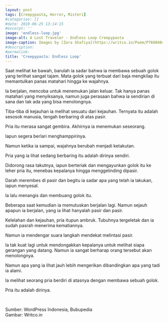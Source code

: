 ```yaml
---
layout: post
tags: [Creepypasta, Horror, Misteri]
#categories: []
#date: 2019-06-25 13:14:15
#excerpt: ''
image: 'endless-loop.jpg'
image-alt: A Lost Traveler - Endless Loop Creepypasta
image-caption: Images by [Zara Shafiya](https://writco.in/Poem/P76004042024200306)
#description:
#permalink:
title: 'Creepypasta: Endless Loop'
---
```




Saat melihat ke bawah, barulah ia sadar bahwa ia membawa sebuah golok yang terlihat sangat tajam. Mata golok yang terbuat dari baja mengkilap itu memantulkan panas matahari hingga ke wajahnya.

Ia berjalan, mencoba untuk menemukan jalan keluar. Tak hanya panas matahari yang menyiksanya, namun juga perasaan bahwa ia sendirian di sana dan tak ada yang bisa menolongnya.

Tiba-tiba di kejauhan ia melihat sesuatu dari kejauhan. Ternyata itu adalah sesosok manusia, tengah berbaring di atas pasir. 

Pria itu merasa sangat gembira. Akhirnya ia menemukan seseorang.

Iapun segera berlari menghamppirinya.

Namun ketika ia sampai, wajahnya berubah menjadi ketakutan.

Pria yang ia lihat sedang berbaring itu adalah dirinya sendiri.

Didorong rasa takutnya, iapun berteriak dan mengayunkan golok itu ke leher pria itu, menebas kepalanya hingga menggelinding dipasir. 

Darah merembes di pasir dan begitu ia sadar apa yang telah ia lakukan, iapun menyesal.

Ia lalu menangis dan membuang golok itu.

Beberapa saat kemudian ia memutuskan berjalan lagi. Namun sejauh apapun ia berjalan, yang ia lihat hanyalah pasir dan pasir.

Kelelahan dan kejauhan, pria itupun ambruk. Tubuhnya tergeletak dan ia sudah pasrah menerima kematiannya.

Namun ia mendengar suara langkah mendekat melintasi pasir.

Ia tak kuat lagi untuk mendongakkan kepalanya untuk melihat siapa gerangan yang datang. Namun ia sangat berharap orang tersebut akan menolongnya.

Namun apa yang ia lihat jauh lebih mengerikan dibandingkan apa yang tadi ia alami.

Ia melihat seorang pria berdiri di atasnya dengan membawa sebuah golok.

Pria itu adalah dirinya.

<br>

Sumber: WordPress Indonesia, Bubupedia<br>
Gambar: Writco.in
